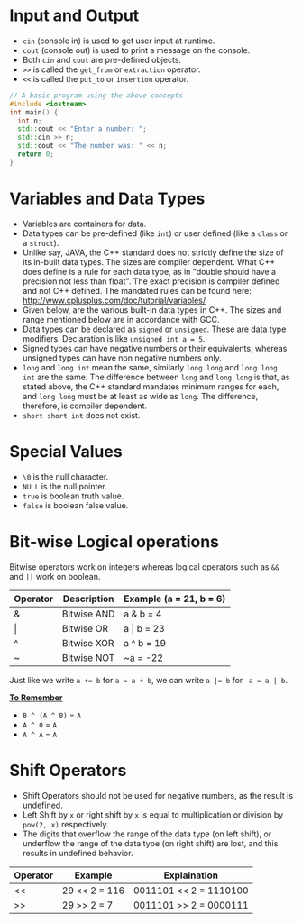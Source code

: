 # Input and Output
* `cin` (console in) is used to get user input at runtime.
* `cout` (console out) is used to print a message on the console.
* Both `cin` and `cout` are pre-defined objects.
*  `>>` is called the `get_from` or `extraction` operator.
*  `<<` is called the `put_to` or `insertion` operator.
```cpp
// A basic program using the above concepts
#include <iostream>
int main() {
  int n;
  std::cout << "Enter a number: ";
  std::cin >> n;
  std::cout << "The number was: " << n;
  return 0;
}
```




# Variables and Data Types
* Variables are containers for data.
* Data types can be pre-defined (like `int`) or user defined (like a `class` or a `struct`).
* Unlike say, JAVA, the C++ standard does not strictly define the size of its in-built data types. The sizes are compiler dependent. What C++ does define is a rule for each data type, as in "double should have a precision not less than float". The exact precision is compiler defined and not C++ defined. The mandated rules can be found here: http://www.cplusplus.com/doc/tutorial/variables/
* Given below, are the various built-in data types in C++. The sizes and range mentioned below are in accordance with GCC.
* Data types can be declared as `signed` or `unsigned`. These are data type modifiers. Declaration is like `unsigned int a = 5`.
* Signed types can have negative numbers or their equivalents, whereas unsigned types can have non negative numbers only.
* `long` and `long int` mean the same, similarly `long long` and `long long int` are the same. The difference between `long` and `long long` is that, as stated above, the C++ standard mandates minimum ranges for each, and `long long` must be at least as wide as `long`. The difference, therefore, is compiler dependent.
* `short short int` does not exist.




# Special Values
* `\0` is the null character.
* `NULL` is the null pointer.
* `true` is boolean truth value.
* `false` is boolean false value.




# Bit-wise Logical operations

Bitwise operators work on integers whereas logical operators such as `&&` and `||` work on boolean.

| Operator | Description | Example (a = 21, b = 6) |
|----------|-------------|-------------------------|
|   &      | Bitwise AND | a & b = 4               |
|   \|     | Bitwise OR  | a \| b = 23             |
|   ^      | Bitwise XOR | a ^ b = 19              |
|   ~      | Bitwise NOT |  ~a = -22               |


Just like we write `a += b` for `a = a + b`, we can write `a |= b` for ` a = a | b`.

<u>**To Remember**</u>
* `B ^ (A ^ B)` = `A`
* `A ^ 0` = `A`
* `A ^ A` = `A`

# Shift Operators
* Shift Operators should not be used for negative numbers, as the result is undefined.
* Left Shift by `x` or right shift by `x` is equal to multiplication or division by `pow(2, x)` respectively.
* The digits that overflow the range of the data type (on left shift), or underflow the range of the data type (on right shift) are lost, and this results in undefined behavior.

| Operator |     Example      |     Explaination        |
|----------|------------------|-------------------------|
|   <<     |   29 << 2 = 116  | 0011101 << 2 = 1110100  | 
|   >>     |   29 >> 2 =  7   | 0011101 >> 2 = 0000111  |
